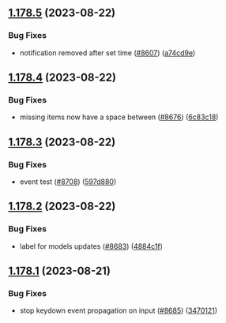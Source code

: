 ## [1.178.5](https://github.com/EddieHubCommunity/LinkFree/compare/v1.178.4...v1.178.5) (2023-08-22)


### Bug Fixes

* notification removed after set time ([#8607](https://github.com/EddieHubCommunity/LinkFree/issues/8607)) ([a74cd9e](https://github.com/EddieHubCommunity/LinkFree/commit/a74cd9e95fede2e554344575b6572b93b218b4a8))



## [1.178.4](https://github.com/EddieHubCommunity/LinkFree/compare/v1.178.3...v1.178.4) (2023-08-22)


### Bug Fixes

* missing items now have a space between ([#8676](https://github.com/EddieHubCommunity/LinkFree/issues/8676)) ([6c83c18](https://github.com/EddieHubCommunity/LinkFree/commit/6c83c1898be55055376157c00eea972a55f47430))



## [1.178.3](https://github.com/EddieHubCommunity/LinkFree/compare/v1.178.2...v1.178.3) (2023-08-22)


### Bug Fixes

* event test ([#8708](https://github.com/EddieHubCommunity/LinkFree/issues/8708)) ([597d880](https://github.com/EddieHubCommunity/LinkFree/commit/597d8800cda3c3ac95aba0ead57102ae3d3f5b26))



## [1.178.2](https://github.com/EddieHubCommunity/LinkFree/compare/v1.178.1...v1.178.2) (2023-08-22)


### Bug Fixes

* label for models updates ([#8683](https://github.com/EddieHubCommunity/LinkFree/issues/8683)) ([4884c1f](https://github.com/EddieHubCommunity/LinkFree/commit/4884c1f4bca9999a0be5da54a1acfaadce9fe16a))



## [1.178.1](https://github.com/EddieHubCommunity/LinkFree/compare/v1.178.0...v1.178.1) (2023-08-21)


### Bug Fixes

* stop keydown event propagation on input ([#8685](https://github.com/EddieHubCommunity/LinkFree/issues/8685)) ([3470121](https://github.com/EddieHubCommunity/LinkFree/commit/347012180d7ad5d328bdbc6d75a713a283460fa6))




